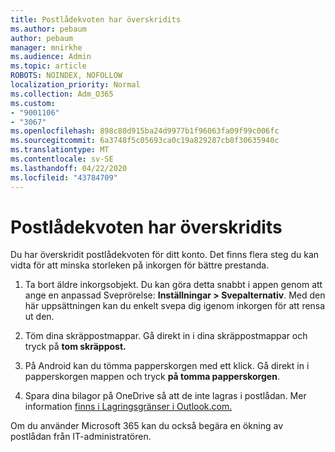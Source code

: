 ```yaml
---
title: Postlådekvoten har överskridits
ms.author: pebaum
author: pebaum
manager: mnirkhe
ms.audience: Admin
ms.topic: article
ROBOTS: NOINDEX, NOFOLLOW
localization_priority: Normal
ms.collection: Adm_O365
ms.custom:
- "9001106"
- "3067"
ms.openlocfilehash: 898c80d915ba24d9977b1f96063fa09f99c006fc
ms.sourcegitcommit: 6a3748f5c05693ca0c19a829287cb8f30635940c
ms.translationtype: MT
ms.contentlocale: sv-SE
ms.lasthandoff: 04/22/2020
ms.locfileid: "43784709"
---
```

# <a name="mailbox-quota-exceeded"></a>Postlådekvoten har överskridits

Du har överskridit postlådekvoten för ditt konto. Det finns flera steg du kan vidta för att minska storleken på inkorgen för bättre prestanda.

1. Ta bort äldre inkorgsobjekt. Du kan göra detta snabbt i appen genom att ange en anpassad Sveprörelse: **Inställningar > Svepalternativ**. Med den här uppsättningen kan du enkelt svepa dig igenom inkorgen för att rensa ut den.

2. Töm dina skräppostmappar. Gå direkt in i dina skräppostmappar och tryck på **tom skräppost.**

3. På Android kan du tömma papperskorgen med ett klick. Gå direkt in i papperskorgen mappen och tryck **på tomma papperskorgen**. 

4. Spara dina bilagor på OneDrive så att de inte lagras i postlådan. Mer information [finns i Lagringsgränser i Outlook.com.](https://support.office.com/article/storage-limits-in-outlook-com-7ac99134-69e5-4619-ac0b-2d313bba5e9e) 

Om du använder Microsoft 365 kan du också begära en ökning av postlådan från IT-administratören.